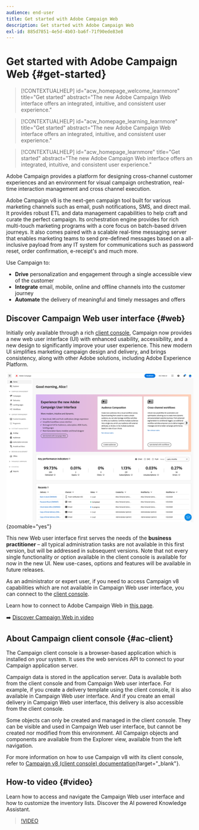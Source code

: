 ```yaml
---
audience: end-user
title: Get started with Adobe Campaign Web
description: Get started with Adobe Campaign Web
exl-id: 885d7851-4e5d-4b03-ba6f-71f90ede83e8
---
```

# Get started with Adobe Campaign Web {#get-started}

>[!CONTEXTUALHELP]
>id="acw_homepage_welcome_learnmore"
>title="Get started"
>abstract="The new Adobe Campaign Web interface offers an integrated, intuitive, and consistent user experience."

>[!CONTEXTUALHELP]
>id="acw_homepage_learning_learnmore"
>title="Get started"
>abstract="The new Adobe Campaign Web interface offers an integrated, intuitive, and consistent user experience."

>[!CONTEXTUALHELP]
>id="acw_homepage_learnmore"
>title="Get started"
>abstract="The new Adobe Campaign Web interface offers an integrated, intuitive, and consistent user experience."

Adobe Campaign provides a platform for designing cross-channel customer experiences and an environment for visual campaign orchestration, real-time interaction management and cross channel execution.

Adobe Campaign v8 is the next-gen campaign tool built for various marketing channels such as email, push notifications, SMS, and direct mail. It provides robust ETL and data management capabilities to help craft and curate the perfect campaign. Its orchestration engine provides for rich multi-touch marketing programs with a core focus on batch-based driven journeys. It also comes paired with a scalable real-time messaging server that enables marketing teams to send pre-defined messages based on a all-inclusive payload from any IT system for communications such as password reset, order confirmation, e-receipt's and much more.

Use Campaign to:

* **Drive** personalization and engagement through a single accessible view of the customer
* **Integrate** email, mobile, online and offline channels into the customer journey
* **Automate** the delivery of meaningful and timely messages and offers 

## Discover Campaign Web user interface {#web}

Initially only available through a rich [client console](#ac-client), Campaign now provides a new web user interface (UI) with enhanced usability, accessibility, and a new design to significantly improve your user experience. This new modern UI simplifies marketing campaign design and delivery, and brings consistency, along with other Adobe solutions, including Adobe Experience Platform.

![](assets/home.png){zoomable="yes"}

This new Web user interface first serves the needs of the **business practitioner** – all typical administration tasks are not available in this first version, but will be addressed in subsequent versions. Note that not every single functionality or option available in the client console is available for now in the new UI. New use-cases, options and features will be available in future releases.

As an administrator or expert user, if you need to access Campaign v8 capabilities which are not available in Campaign Web user interface, you can connect to the [client console](#ac-client). 

Learn how to connect to Adobe Campaign Web in [this page](connect-to-campaign.md).

➡️ [Discover Campaign Web in video](#video) 

## About Campaign client console {#ac-client}

The Campaign client console is a browser-based application which is installed on your system. It uses the web services API to connect to your Campaign application server.

Campaign data is stored in the application server. Data is available both from the client console and from Campaign Web user interface. For example, if you create a delivery template using the client console, it is also available in Campaign Web user interface. And if you create an email delivery in Campaign Web user interface, this delivery is also accessible from the client console.

Some objects can only be created and managed in the client console. They can be visible and used in Campaign Web user interface, but cannot be created nor modified from this environment. All Campaign objects and components are available from the Explorer view, available from the left navigation.

For more information on how to use Campaign v8 with its client console, refer to [Campaign v8 (client console) documentation](https://experienceleague.adobe.com/docs/campaign/campaign-v8/campaign-home.html){target="_blank"}.

## How-to video {#video}

Learn how to access and navigate the Campaign Web user interface and how to customize the inventory lists. Discover the AI powered Knowledge Assistant.

>[!VIDEO](https://video.tv.adobe.com/v/3427278?quality=12)
